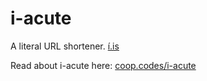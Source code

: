 # i-acute

A literal URL shortener. [í.is](https://í.is/)

Read about i-acute here: [coop.codes/i-acute](https://www.coop.codes/i-acute)
